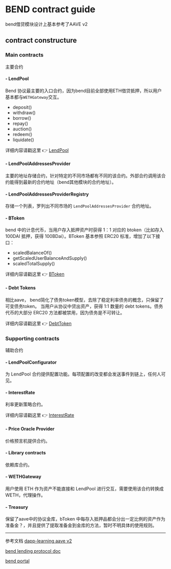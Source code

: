 # BEND contract guide
bend借贷模块设计上基本参考了AAVE v2

## contract constructure

### Main contracts

主要合约

#### - LendPool

Bend 协议最主要的入口合约，因为bend目前全部使用ETH借贷抵押，所以用户基本都与`WETHGateway`交互。

- deposit()
- withdraw()
- borrow()
- repay()
- auction()
- redeem()
- liquidate()

详细内容请戳这里 :point_right: [LendPool](./LendPool.md)

#### - LendPoolAddressesProvider

主要的地址存储合约，针对特定的不同市场都有不同的该合约。外部合约调用该合约能得到最新的合约地址（bend其他模块的合约地址）。

#### - LendPoolAddressesProviderRegistry

存储一个列表，罗列出不同市场的 `LendPoolAddressesProvider` 合约地址。

#### - BToken

bend 中的计息代币，当用户存入抵押资产时获得 1：1 对应的 btoken（比如存入 100DAI 抵押，获得 100BDai）。BToken 基本参照 ERC20 标准，增加了以下接口：

- scaledBalanceOf()
- getScaledUserBalanceAndSupply()
- scaledTotalSupply()

详细内容请戳这里 :point_right: [BToken](./2-BToken.md)

#### - Debt Tokens
相比aave， bend简化了债务token模型，去除了稳定利率债务的概念，只保留了可变债务token。
当用户从协议中贷出资产，获得 1:1 数量的 debt tokens。债务代币的大部分 ERC20 方法都被禁用，因为债务是不可转让。

详细内容请戳这里 :point_right: [DebtToken](./3-DebtToken.md)

### Supporting contracts

辅助合约

#### - LendPoolConfigurator

为 LendPool 合约提供配置功能。每项配置的改变都会发送事件到链上，任何人可见。


#### - InterestRate

利率更新策略合约。

详细内容请戳这里 :point_right: [InterestRate](./6-InterestRate.md)

#### - Price Oracle Provider

价格预言机提供合约。

#### - Library contracts

依赖库合约。

#### - WETHGateway

用户使用 ETH 作为资产不能直接和 LendPool 进行交互，需要使用该合约转换成 WETH，代理操作。

#### - Treasury

保留了aave中的协议金库，bToken 中每存入抵押品都会分出一定比例的资产作为准备金？，并且提供了提取准备金到金库的方法，暂时不明具体的使用规则。

---
参考文档
[dapp-learning aave v2](https://github.com/Dapp-Learning-DAO/Dapp-Learning/tree/main/defi/Aave)

[bend lending protocol doc](https://docs.benddao.xyz/developers/lending-protocol/protocol-overview)

[bend portal](https://github.com/BendDAO/bend-gitbook-portal/tree/main/lending-protocol)

